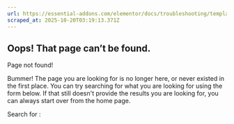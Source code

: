 ```yaml
---
url: https://essential-addons.com/elementor/docs/troubleshooting/template-issues/
scraped_at: 2025-10-20T03:19:13.371Z
---
```


## Oops! That page can’t be found.

Page not found!

Bummer! The page you are looking for is no longer here, or never existed in the first place. You can try searching for what you are looking for using the form below. If that still doesn't provide the results you are looking for, you can always start over from the home page.

Search for :